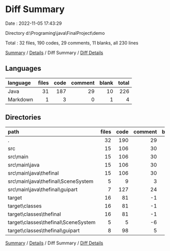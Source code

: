 # Diff Summary

Date : 2022-11-05 17:43:29

Directory d:\\Programing\\java\\FinalProject\\demo

Total : 32 files,  190 codes, 29 comments, 11 blanks, all 230 lines

[Summary](results.md) / [Details](details.md) / Diff Summary / [Diff Details](diff-details.md)

## Languages
| language | files | code | comment | blank | total |
| :--- | ---: | ---: | ---: | ---: | ---: |
| Java | 31 | 187 | 29 | 10 | 226 |
| Markdown | 1 | 3 | 0 | 1 | 4 |

## Directories
| path | files | code | comment | blank | total |
| :--- | ---: | ---: | ---: | ---: | ---: |
| . | 32 | 190 | 29 | 11 | 230 |
| src | 15 | 106 | 30 | 8 | 144 |
| src\\main | 15 | 106 | 30 | 8 | 144 |
| src\\main\\java | 15 | 106 | 30 | 8 | 144 |
| src\\main\\java\\thefinal | 15 | 106 | 30 | 8 | 144 |
| src\\main\\java\\thefinal\\SceneSystem | 5 | 9 | 3 | 1 | 13 |
| src\\main\\java\\thefinal\\guipart | 7 | 127 | 24 | 17 | 168 |
| target | 16 | 81 | -1 | 2 | 82 |
| target\\classes | 16 | 81 | -1 | 2 | 82 |
| target\\classes\\thefinal | 16 | 81 | -1 | 2 | 82 |
| target\\classes\\thefinal\\SceneSystem | 5 | 5 | -6 | 1 | 0 |
| target\\classes\\thefinal\\guipart | 8 | 98 | 5 | 1 | 104 |

[Summary](results.md) / [Details](details.md) / Diff Summary / [Diff Details](diff-details.md)